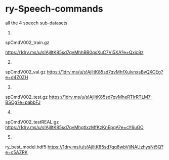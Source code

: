 # ry-Speech-commands
all the 4 speech sub-datasets

1.
spCmdV002_train.gz

https://1drv.ms/u/s!AjlltK85sd7qvMhhBB0qsXuC7Vi5XA?e=Qxic8z

2.
spCmdV002_val.gz
https://1drv.ms/u/s!AjlltK85sd7qvMhfXulvnxsBvQXCEg?e=d4Z0ZH

3.
spCmdV002_test.gz
https://1drv.ms/u/s!AjlltK85sd7qvMheRTIrRTLM7-BSOg?e=pabbFJ

4.
spCmdV002_testREAL.gz
https://1drv.ms/u/s!AjlltK85sd7qvMhgtlxzMfKzKnEpqA?e=cY6uGO

5. 
ry_best_model.hdf5
https://1drv.ms/u/s!AjlltK85sd7qq6wbViiNAUzhysNt5Q?e=c5AZRK
